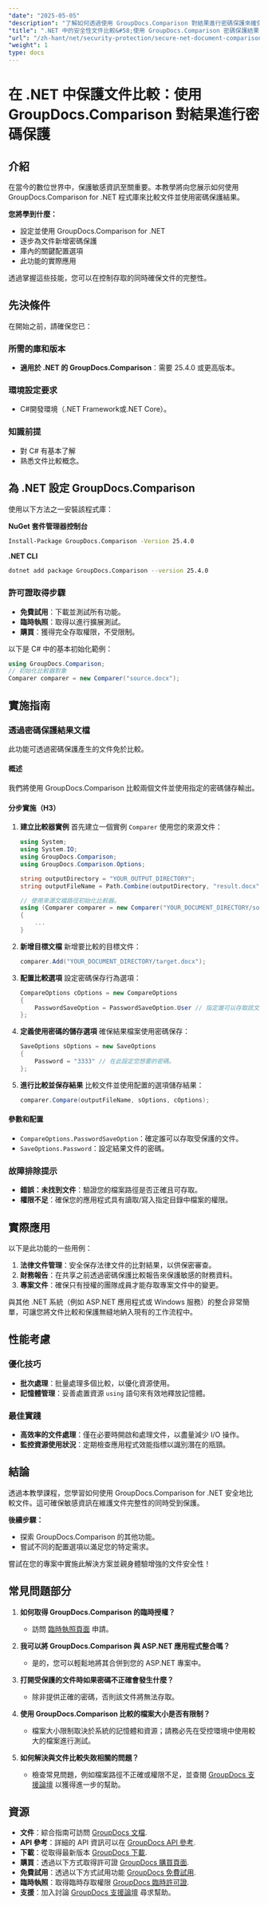 ```yaml
---
"date": "2025-05-05"
"description": "了解如何透過使用 GroupDocs.Comparison 對結果進行密碼保護來確保 .NET 中的文件比較安全，從而確保只有授權存取。"
"title": ".NET 中的安全性文件比較&#58;使用 GroupDocs.Comparison 密碼保護結果"
"url": "/zh-hant/net/security-protection/secure-net-document-comparisons-password-protection/"
"weight": 1
type: docs
---
```

# 在 .NET 中保護文件比較：使用 GroupDocs.Comparison 對結果進行密碼保護

## 介紹
在當今的數位世界中，保護敏感資訊至關重要。本教學將向您展示如何使用 GroupDocs.Comparison for .NET 程式庫來比較文件並使用密碼保護結果。

**您將學到什麼：**
- 設定並使用 GroupDocs.Comparison for .NET
- 逐步為文件新增密碼保護
- 庫內的關鍵配置選項
- 此功能的實際應用

透過掌握這些技能，您可以在控制存取的同時確保文件的完整性。

## 先決條件
在開始之前，請確保您已：

### 所需的庫和版本
- **適用於 .NET 的 GroupDocs.Comparison**：需要 25.4.0 或更高版本。

### 環境設定要求
- C#開發環境（.NET Framework或.NET Core）。

### 知識前提
- 對 C# 有基本了解
- 熟悉文件比較概念。

## 為 .NET 設定 GroupDocs.Comparison
使用以下方法之一安裝該程式庫：

**NuGet 套件管理器控制台**
```bash
Install-Package GroupDocs.Comparison -Version 25.4.0
```

**.NET CLI**
```bash
dotnet add package GroupDocs.Comparison --version 25.4.0
```

### 許可證取得步驟
- **免費試用**：下載並測試所有功能。
- **臨時執照**：取得以進行擴展測試。
- **購買**：獲得完全存取權限，不受限制。

以下是 C# 中的基本初始化範例：
```csharp
using GroupDocs.Comparison;
// 初始化比較器對象
Comparer comparer = new Comparer("source.docx");
```

## 實施指南
### 透過密碼保護結果文檔
此功能可透過密碼保護產生的文件免於比較。

#### 概述
我們將使用 GroupDocs.Comparison 比較兩個文件並使用指定的密碼儲存輸出。

#### 分步實施（H3）
1. **建立比較器實例**
   首先建立一個實例 `Comparer` 使用您的來源文件：
   ```csharp
   using System;
   using System.IO;
   using GroupDocs.Comparison;
   using GroupDocs.Comparison.Options;

   string outputDirectory = "YOUR_OUTPUT_DIRECTORY";
   string outputFileName = Path.Combine(outputDirectory, "result.docx");

   // 使用來源文檔路徑初始化比較器。
   using (Comparer comparer = new Comparer("YOUR_DOCUMENT_DIRECTORY/source.docx"))
   {
       ...
   }
   ```
2. **新增目標文檔**
   新增要比較的目標文件：
   ```csharp
   comparer.Add("YOUR_DOCUMENT_DIRECTORY/target.docx");
   ```
3. **配置比較選項**
   設定密碼保存行為選項：
   ```csharp
   CompareOptions cOptions = new CompareOptions
   {
       PasswordSaveOption = PasswordSaveOption.User // 指定誰可以存取該文件。
   };
   ```
4. **定義使用密碼的儲存選項**
   確保結果檔案使用密碼保存：
   ```csharp
   SaveOptions sOptions = new SaveOptions
   {
       Password = "3333" // 在此設定您想要的密碼。
   };
   ```
5. **進行比較並保存結果**
   比較文件並使用配置的選項儲存結果：
   ```csharp
   comparer.Compare(outputFileName, sOptions, cOptions);
   ```

#### 參數和配置
- `CompareOptions.PasswordSaveOption`：確定誰可以存取受保護的文件。
- `SaveOptions.Password`：設定結果文件的密碼。

### 故障排除提示
- **錯誤：未找到文件**：驗證您的檔案路徑是否正確且可存取。
- **權限不足**：確保您的應用程式具有讀取/寫入指定目錄中檔案的權限。

## 實際應用
以下是此功能的一些用例：
1. **法律文件管理**：安全保存法律文件的比對結果，以供保密審查。
2. **財務報告**：在共享之前透過密碼保護比較報告來保護敏感的財務資料。
3. **專案文件**：確保只有授權的團隊成員才能存取專案文件中的變更。

與其他 .NET 系統（例如 ASP.NET 應用程式或 Windows 服務）的整合非常簡單，可讓您將文件比較和保護無縫地納入現有的工作流程中。

## 性能考慮
### 優化技巧
- **批次處理**：批量處理多個比較，以優化資源使用。
- **記憶體管理**：妥善處置資源 `using` 語句來有效地釋放記憶體。

### 最佳實踐
- **高效率的文件處理**：僅在必要時開啟和處理文件，以盡量減少 I/O 操作。
- **監控資源使用狀況**：定期檢查應用程式效能指標以識別潛在的瓶頸。

## 結論
透過本教學課程，您學習如何使用 GroupDocs.Comparison for .NET 安全地比較文件。這可確保敏感資訊在維護文件完整性的同時受到保護。

**後續步驟：**
- 探索 GroupDocs.Comparison 的其他功能。
- 嘗試不同的配置選項以滿足您的特定需求。

嘗試在您的專案中實施此解決方案並親身體驗增強的文件安全性！

## 常見問題部分
1. **如何取得 GroupDocs.Comparison 的臨時授權？**
   - 訪問 [臨時執照頁面](https://purchase.groupdocs.com/temporary-license/) 申請。

2. **我可以將 GroupDocs.Comparison 與 ASP.NET 應用程式整合嗎？**
   - 是的，您可以輕鬆地將其合併到您的 ASP.NET 專案中。

3. **打開受保護的文件時如果密碼不正確會發生什麼？**
   - 除非提供正確的密碼，否則該文件將無法存取。

4. **使用 GroupDocs.Comparison 比較的檔案大小是否有限制？**
   - 檔案大小限制取決於系統的記憶體和資源；請務必先在受控環境中使用較大的檔案進行測試。

5. **如何解決與文件比較失敗相關的問題？**
   - 檢查常見問題，例如檔案路徑不正確或權限不足，並查閱 [GroupDocs 支援論壇](https://forum.groupdocs.com/c/comparison/) 以獲得進一步的幫助。

## 資源
- **文件**：綜合指南可訪問 [GroupDocs 文檔](https://docs。groupdocs.com/comparison/net/).
- **API 參考**：詳細的 API 資訊可以在 [GroupDocs API 參考](https://reference。groupdocs.com/comparison/net/).
- **下載**：從取得最新版本 [GroupDocs 下載](https://releases。groupdocs.com/comparison/net/).
- **購買**：透過以下方式取得許可證 [GroupDocs 購買頁面](https://purchase。groupdocs.com/buy).
- **免費試用**：透過以下方式試用功能 [GroupDocs 免費試用](https://releases。groupdocs.com/comparison/net/).
- **臨時執照**：取得臨時存取權限 [GroupDocs 臨時許可證](https://purchase。groupdocs.com/temporary-license/).
- **支援**：加入討論 [GroupDocs 支援論壇](https://forum.groupdocs.com/c/comparison/) 尋求幫助。